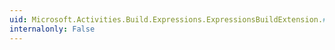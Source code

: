 ```yaml
---
uid: Microsoft.Activities.Build.Expressions.ExpressionsBuildExtension.#ctor
internalonly: False
---
```

